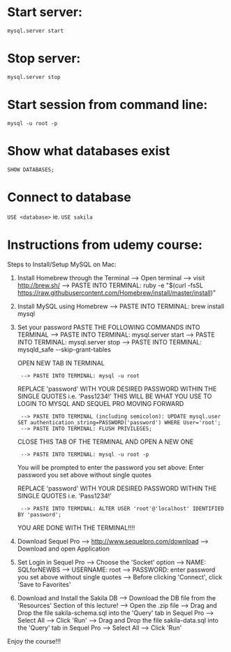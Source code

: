 # Start server:
`mysql.server start`

# Stop server:
`mysql.server stop`

# Start session from command line:
`mysql -u root -p`

# Show what databases exist
`SHOW DATABASES;`

# Connect to database
`USE <database>` ie. `USE sakila`

# Instructions from udemy course:
Steps to Install/Setup MySQL on Mac:

1. Install Homebrew through the Terminal
        --> Open terminal
        --> visit http://brew.sh/
        --> PASTE INTO TERMINAL: ruby -e "$(curl -fsSL https://raw.githubusercontent.com/Homebrew/install/master/install)"

2. Install MySQL using Homebrew
        --> PASTE INTO TERMINAL: brew install mysql

3. Set your password
        PASTE THE FOLLOWING COMMANDS INTO TERMINAL
        --> PASTE INTO TERMINAL: mysql.server start
        --> PASTE INTO TERMINAL: mysql.server stop
        --> PASTE INTO TERMINAL: mysqld_safe --skip-grant-tables

    OPEN NEW TAB IN TERMINAL

        --> PASTE INTO TERMINAL: mysql -u root

    REPLACE 'password' WITH YOUR DESIRED PASSWORD WITHIN THE SINGLE QUOTES i.e. 'Pass1234!'
    THIS WILL BE WHAT YOU USE TO LOGIN TO MYSQL AND SEQUEL PRO MOVING FORWARD

        --> PASTE INTO TERMINAL (including semicolon): UPDATE mysql.user SET authentication_string=PASSWORD('password') WHERE User='root';
        --> PASTE INTO TERMINAL: FLUSH PRIVILEGES;

    CLOSE THIS TAB OF THE TERMINAL AND OPEN A NEW ONE

        --> PASTE INTO TERMINAL: mysql -u root -p

    You will be prompted to enter the password you set above: Enter password you set above without single quotes

    REPLACE 'password' WITH YOUR DESIRED PASSWORD WITHIN THE SINGLE QUOTES i.e. 'Pass1234!'

        --> PASTE INTO TERMINAL: ALTER USER 'root'@'localhost' IDENTIFIED BY 'password';

    YOU ARE DONE WITH THE TERMINAL!!!!

4. Download Sequel Pro
        --> http://www.sequelpro.com/download
        --> Download and open Application

5. Set Login in Sequel Pro
        --> Choose the 'Socket' option
        --> NAME: SQLforNEWBS
        --> USERNAME: root
        --> PASSWORD: enter password you set above without single quotes
        --> Before clicking 'Connect', click 'Save to Favorites'

6. Download and Install the Sakila DB
        --> Download the DB file from the 'Resources' Section of this lecture!
        --> Open the .zip file 
        --> Drag and Drop the file sakila-schema.sql into the 'Query' tab in Sequel Pro
              --> Select All 
              --> Click 'Run'
        --> Drag and Drop the file sakila-data.sql into the 'Query' tab in Sequel Pro
              --> Select All 
              --> Click 'Run'

Enjoy the course!!!
